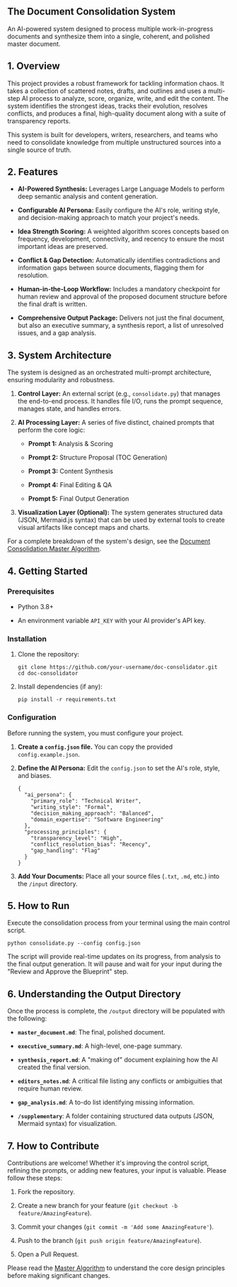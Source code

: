 ## The Document Consolidation System

An AI-powered system designed to process multiple work-in-progress documents and synthesize them into a single, coherent, and polished master document.

## 1. Overview

This project provides a robust framework for tackling information chaos. It takes a collection of scattered notes, drafts, and outlines and uses a multi-step AI process to analyze, score, organize, write, and edit the content. The system identifies the strongest ideas, tracks their evolution, resolves conflicts, and produces a final, high-quality document along with a suite of transparency reports.

This system is built for developers, writers, researchers, and teams who need to consolidate knowledge from multiple unstructured sources into a single source of truth.

## 2. Features

- **AI-Powered Synthesis:** Leverages Large Language Models to perform deep semantic analysis and content generation.
    
- **Configurable AI Persona:** Easily configure the AI's role, writing style, and decision-making approach to match your project's needs.
    
- **Idea Strength Scoring:** A weighted algorithm scores concepts based on frequency, development, connectivity, and recency to ensure the most important ideas are preserved.
    
- **Conflict & Gap Detection:** Automatically identifies contradictions and information gaps between source documents, flagging them for resolution.
    
- **Human-in-the-Loop Workflow:** Includes a mandatory checkpoint for human review and approval of the proposed document structure before the final draft is written.
    
- **Comprehensive Output Package:** Delivers not just the final document, but also an executive summary, a synthesis report, a list of unresolved issues, and a gap analysis.
    

## 3. System Architecture

The system is designed as an orchestrated multi-prompt architecture, ensuring modularity and robustness.

1. **Control Layer:** An external script (e.g., `consolidate.py`) that manages the end-to-end process. It handles file I/O, runs the prompt sequence, manages state, and handles errors.
    
2. **AI Processing Layer:** A series of five distinct, chained prompts that perform the core logic:
    
    - **Prompt 1:** Analysis & Scoring
        
    - **Prompt 2:** Structure Proposal (TOC Generation)
        
    - **Prompt 3:** Content Synthesis
        
    - **Prompt 4:** Final Editing & QA
        
    - **Prompt 5:** Final Output Generation
        
3. **Visualization Layer (Optional):** The system generates structured data (JSON, Mermaid.js syntax) that can be used by external tools to create visual artifacts like concept maps and charts.
    

For a complete breakdown of the system's design, see the [Document Consolidation Master Algorithm](https://gemini.google.com/app/doc-consolidation-algorithm.md "null").

## 4. Getting Started

### Prerequisites

- Python 3.8+
    
- An environment variable `API_KEY` with your AI provider's API key.
    

### Installation

1. Clone the repository:
    
    ```
    git clone https://github.com/your-username/doc-consolidator.git
    cd doc-consolidator
    ```
    
2. Install dependencies (if any):
    
    ```
    pip install -r requirements.txt
    ```
    

### Configuration

Before running the system, you must configure your project.

1. **Create a `config.json` file.** You can copy the provided `config.example.json`.
    
2. **Define the AI Persona:** Edit the `config.json` to set the AI's role, style, and biases.
    
    ```
    {
      "ai_persona": {
        "primary_role": "Technical Writer",
        "writing_style": "Formal",
        "decision_making_approach": "Balanced",
        "domain_expertise": "Software Engineering"
      },
      "processing_principles": {
        "transparency_level": "High",
        "conflict_resolution_bias": "Recency",
        "gap_handling": "Flag"
      }
    }
    ```
    
3. **Add Your Documents:** Place all your source files (`.txt`, `.md`, etc.) into the `/input` directory.
    

## 5. How to Run

Execute the consolidation process from your terminal using the main control script.

```
python consolidate.py --config config.json
```

The script will provide real-time updates on its progress, from analysis to the final output generation. It will pause and wait for your input during the "Review and Approve the Blueprint" step.

## 6. Understanding the Output Directory

Once the process is complete, the `/output` directory will be populated with the following:

- **`master_document.md`**: The final, polished document.
    
- **`executive_summary.md`**: A high-level, one-page summary.
    
- **`synthesis_report.md`**: A "making of" document explaining how the AI created the final version.
    
- **`editors_notes.md`**: A critical file listing any conflicts or ambiguities that require human review.
    
- **`gap_analysis.md`**: A to-do list identifying missing information.
    
- **`/supplementary`**: A folder containing structured data outputs (JSON, Mermaid syntax) for visualization.
    

## 7. How to Contribute

Contributions are welcome! Whether it's improving the control script, refining the prompts, or adding new features, your input is valuable. Please follow these steps:

1. Fork the repository.
    
2. Create a new branch for your feature (`git checkout -b feature/AmazingFeature`).
    
3. Commit your changes (`git commit -m 'Add some AmazingFeature'`).
    
4. Push to the branch (`git push origin feature/AmazingFeature`).
    
5. Open a Pull Request.
    

Please read the [Master Algorithm](https://gemini.google.com/app/doc-consolidation-algorithm.md "null") to understand the core design principles before making significant changes.